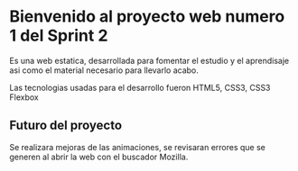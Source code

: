 # Bienvenido al proyecto web numero 1 del Sprint 2

Es una web estatica, desarrollada para fomentar el estudio y el aprendisaje asi como el material necesario para llevarlo acabo.

Las tecnologias usadas para el desarrollo fueron HTML5, CSS3, CSS3 Flexbox

## Futuro del proyecto

Se realizara mejoras de las animaciones, se revisaran errores que se generen al abrir la web con el buscador Mozilla.
